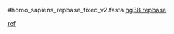 
#homo_sapiens_repbase_fixed_v2.fasta
[hg38 repbase](https://external-collaborator-data.s3-us-west-1.amazonaws.com/reference-data/homo_sapiens_repbase_fixed_v2.fasta)

[ref](https://star-protocols.cell.com/protocols/962)